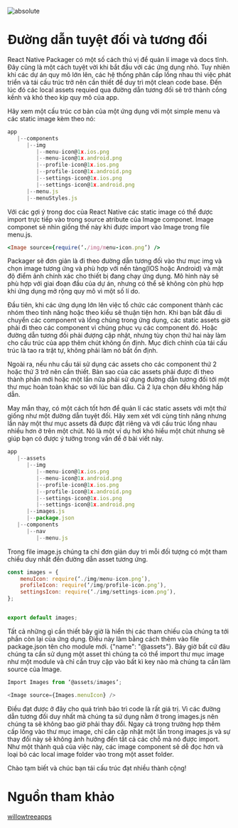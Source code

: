 ![absolute](https://images.viblo.asia/b7ea8f2c-bbde-4dd8-a70a-4d4e2e9f5e47.png)
# Đường dẫn tuyệt đối và tương đối

React Native Packager có một số cách thú vị để quản lí image và docs tĩnh. Đây cũng là một cách tuyệt vời khi bắt đầu với các ứng dụng nhỏ. Tuy nhiên khi các dự án quy mô lớn lên,  các hệ thống phân cấp lồng nhau thì việc phát triển và tái cấu trúc trở nên cần thiết  để duy trì một clean code base. Đến lúc đó các local assets requied qua đường dẫn tương đối sẽ trở thành cồng kềnh và khó theo kịp quy mô của app.

Hãy xem một cấu trúc cơ bản của một ứng dụng với một simple menu và các static image kèm theo nó:

```javascript
app  
   |--components
      |--img
         |--menu-icon@1x.ios.png
         |--menu-icon@1x.android.png
         |--profile-icon@1x.ios.png
         |--profile-icon@1x.android.png
         |--settings-icon@1x.ios.png
         |--settings-icon@1x.android.png
      |--menu.js
      |--menuStyles.js
```

Với các gợi ý trong doc của React Native các static image có thể được import trực tiếp vào trong source atribute của Image componet. Image componet sẽ nhìn giống thế này khi được import vào Image trong file menu.js.

```ruby
<Image source={require(‘./img/menu-icon.png’) />
```

Packager sẽ đơn giản là đi theo đường dẫn tương đối vào thư mục img và chọn image tương ứng và phù hợp với nền tảng(IOS hoặc Android) và mật độ điểm ảnh chính xác cho thiết bị đang chạy ứng dụng. Mô hình này sẽ phù hợp với giai đoạn đầu của dự án, nhưng có thể sẽ không còn phù hợp khi ứng dụng mở rộng quy mô vì một số lí do.

Đầu tiên, khi các ứng dụng lớn lên việc tổ chức các component thành các nhóm theo tính năng hoặc theo kiểu sẽ thuận tiện hơn. Khi bạn bắt đầu di chuyển các component và lồng chúng trong ứng dụng, các static assets giờ phải đi theo các component vì chúng phục vụ các component đó. Hoặc đường dẫn tương đối phải đượng cập nhật, nhưng tùy chọn thứ hai này làm cho cấu trúc của app thêm chút không ổn định. Mục đích chính của tái cấu trúc là tao ra trật tự, không phải làm nó bất ổn định.

Ngoài ra, nếu nhu cầu tái sử dụng các assets cho các component thứ 2 hoặc thứ 3 trở nên cần thiết. Bản sao của các assets phải được đi theo thành phần mới hoặc một lần nữa phải sử dụng đường dẫn tương đối tới một thư mục hoàn toàn khác so với lúc ban đầu. Cả 2 lựa chọn đều không hấp dẫn. 

May mắn thay, có một cách tốt hơn để quản lí các static assets với một thứ giống như một đường dẫn tuyệt đối. Hãy xem xét với cùng tính năng nhưng lần này một thư mục assets đã được đặt riêng và với cấu trúc lồng nhau nhiều hơn ở trên một chút. Nó là một ví dụ hơi khó hiểu một chút nhưng sẽ giúp bạn có được ý tưởng trong vấn đề ở bài viết này.

```javascript
app  
   |--assets
      |--img
         |--menu-icon@1x.ios.png
         |--menu-icon@1x.android.png
         |--profile-icon@1x.ios.png
         |--profile-icon@1x.android.png
         |--settings-icon@1x.ios.png
         |--settings-icon@1x.android.png
      |--images.js
      |--package.json
   |--components
      |--nav
         |--menu.js
```

Trong file image.js chúng ta chỉ đơn giản duy trì mỗi đối tượng có một tham chiếu duy nhất đến đường dẫn asset tương ứng.

```javascript
const images = {
	menuIcon: require(‘./img/menu-icon.png’),
	profileIcon: require(‘/img/profile-icon.png’),
	settingsIcon: require(‘./img/settings-icon.png’),
};


export default images;
```

Tất cả những gì cần thiết bây giờ là hiển thị các tham chiếu của chúng ta tới phần còn lại của ứng dụng. Điều này làm bằng cách thêm vào file package.json tên cho module mới. {"name": "@assets"}. Bây giờ bất cứ đâu chúng ta cần sử dụng một asset thì chúng ta có thể import thư mục image như một module và chỉ cần truy cập vào bất kì key nào mà chúng ta cần làm source của Image.

```javascript
Import Images from ‘@assets/images’;

<Image source={Images.menuIcon} />
```

Điều đạt được ở đây cho quá trình bảo trì code là rất giá trị. Vì các đường dẫn tương đối duy nhất mà chúng ta sử dụng nằm ở trong images.js nên chúng ta sẽ không bao giờ phải thay đổi. Ngay cả trong trường hợp thêm cấp lồng vào thư mục image, chỉ cần cập nhật một lần trong images.js và sự thay đổi này sẽ không ảnh hưởng đến tất cả các chỗ mà nó được import. Như một thành quả của việc này, các image component sẽ dễ đọc hơn và loại bỏ các local image folder vào trong một asset folder.

Chào tạm biết và chúc bạn tái cấu trúc đạt nhiều thành cộng!


# Nguồn tham khảo
[willowtreeapps](https://willowtreeapps.com/ideas/react-native-tips-and-tricks-2-0-managing-static-assets-with-absolute-paths/)